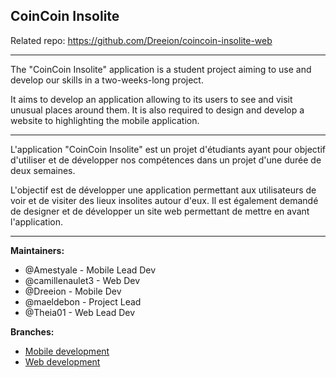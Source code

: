 ## CoinCoin Insolite

Related repo: https://github.com/Dreeion/coincoin-insolite-web

---

The "CoinCoin Insolite" application is a student project aiming to use and develop our skills in a two-weeks-long project. 

It aims to develop an application allowing to its users to see and visit unusual places around them.
It is also required to design and develop a website to highlighting the mobile application.

------

L'application "CoinCoin Insolite" est un projet d'étudiants ayant pour objectif d'utiliser et de développer nos compétences dans un projet d'une durée de deux semaines.

L'objectif est de développer une application permettant aux utilisateurs de voir et de visiter des lieux insolites autour d'eux.
Il est également demandé de designer et de développer un site web permettant de mettre en avant l'application.

---

**Maintainers:**

- @Amestyale - Mobile Lead Dev
- @camillenaulet3 - Web Dev
- @Dreeion - Mobile Dev
- @maeldebon - Project Lead
- @Theia01 - Web Lead Dev

**Branches:**

- [Mobile development](https://github.com/Dreeion/coincoin-insoliteMobileVersion/tree/develop)
- [Web development](#)
